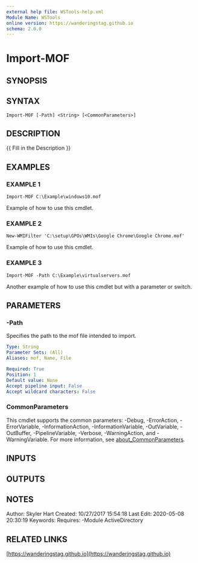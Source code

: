 ```yaml
---
external help file: WSTools-help.xml
Module Name: WSTools
online version: https://wanderingstag.github.io
schema: 2.0.0
---
```


# Import-MOF

## SYNOPSIS

## SYNTAX

```
Import-MOF [-Path] <String> [<CommonParameters>]
```

## DESCRIPTION
{{ Fill in the Description }}

## EXAMPLES

### EXAMPLE 1
```
Import-MOF C:\Example\windows10.mof
```

Example of how to use this cmdlet.

### EXAMPLE 2
```
New-WMIFilter 'C:\setup\GPOs\WMIs\Google Chrome\Google Chrome.mof'
```

Example of how to use this cmdlet.

### EXAMPLE 3
```
Import-MOF -Path C:\Example\virtualservers.mof
```

Another example of how to use this cmdlet but with a parameter or switch.

## PARAMETERS

### -Path
Specifies the path to the mof file intended to import.

```yaml
Type: String
Parameter Sets: (All)
Aliases: mof, Name, File

Required: True
Position: 1
Default value: None
Accept pipeline input: False
Accept wildcard characters: False
```

### CommonParameters
This cmdlet supports the common parameters: -Debug, -ErrorAction, -ErrorVariable, -InformationAction, -InformationVariable, -OutVariable, -OutBuffer, -PipelineVariable, -Verbose, -WarningAction, and -WarningVariable. For more information, see [about_CommonParameters](http://go.microsoft.com/fwlink/?LinkID=113216).

## INPUTS

## OUTPUTS

## NOTES
Author: Skyler Hart
Created: 10/27/2017 15:54:18
Last Edit: 2020-05-08 20:30:19
Keywords:
Requires:
    -Module ActiveDirectory

## RELATED LINKS

[https://wanderingstag.github.io](https://wanderingstag.github.io)

